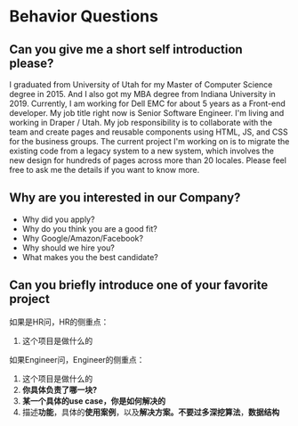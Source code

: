 # Behavior Questions

## Can you give me a short self introduction please? 

I graduated from University of Utah for my Master of Computer Science degree in 2015. And I also got my MBA degree from Indiana University in 2019. Currently, I am working for Dell EMC for about 5 years as a Front-end developer. My job title right now is Senior Software Engineer. I'm living and working in Draper / Utah. My job responsibility is to collaborate with the team and create pages and reusable components using HTML, JS, and CSS for the business groups. The current project I'm working on is to migrate the existing code from a legacy system to a new system, which involves the new design for hundreds of pages across more than 20 locales. Please feel free to ask me the details if you want to know more.

## Why are you interested in our Company? 

* Why did you apply? 
* Why do you think you are a good fit? 
* Why Google/Amazon/Facebook? 
* Why should we hire you? 
* What makes you the best candidate? 

##  Can you briefly introduce one of your favorite project 

  
如果是HR问，HR的侧重点：

1. 这个项目是做什么的 

如果Engineer问，Engineer的侧重点： 

1. 这个项目是做什么的 
2. **你具体负责了哪一块?** 
3. **某一个具体的use case，你是如何解决的** 
4. 描述**功能**，具体的**使用案例**，以及**解决方案。**不要过多**深挖算法**，**数据结构** 



